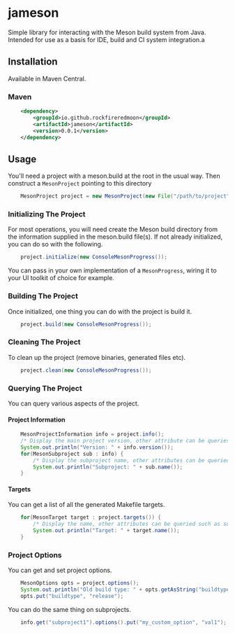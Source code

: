 # jameson

Simple library for interacting with the Meson build system from Java. Intended for use as a basis for IDE, build and CI system integration.a

## Installation

Available in Maven Central.

### Maven

```xml
	<dependency>
		<groupId>io.github.rockfireredmoon</groupId>
		<artifactId>jameson</artifactId>
		<version>0.0.1</version>
	</dependency>
```

## Usage

You'll need a project with a meson.build at the root in the usual way. Then construct a `MesonProject` pointing to this directory

```java
	MesonProject project = new MesonProject(new File("/path/to/project"));
```

### Initializing The Project

For most operations, you will need create the Meson build directory from the information supplied in the meson.build file(s). If not already initialized, you can do so with the following.

```java
	project.initialize(new ConsoleMesonProgress());
```

You can pass in your own implementation of a `MesonProgress`, wiring it to your UI toolkit of choice for example.

### Building The Project

Once initialized, one thing you can do with the project is build it.

```java
	project.build(new ConsoleMesonProgress());
```

### Cleaning The Project

To clean up the project (remove binaries, generated files etc).

```java
	project.clean(new ConsoleMesonProgress());
```

### Querying The Project

You can query various aspects of the project.

#### Project Information

```java
	MesonProjectInformation info = project.info();
	/* Display the main project version, other attribute can be queries such as name, description and more */
	System.out.println("Version: " + info.version());
	for(MesonSubproject sub : info) {
		/* Display the subproject name, other attributes can be queried such as decription, version and more */
		System.out.println("Subproject: " + sub.name());
	}
```

#### Targets

You can get a list of all the generated Makefile targets.

```java
	for(MesonTarget target : project.targets()) {
		/* Display the name, other attributes can be queried such as sources, type, id and more */
		System.out.println("Target: " + target.name());
	} 
```

### Project Options

You can get and set project options.

```java
	MesonOptions opts = project.options();
	System.out.println("Old build type: " + opts.getAsString("buildtype"));
	opts.put("buildtype", "release");
```

You can do the same thing on subprojects.

```java
	info.get("subproject1").options().put("my_custom_option", "val1");